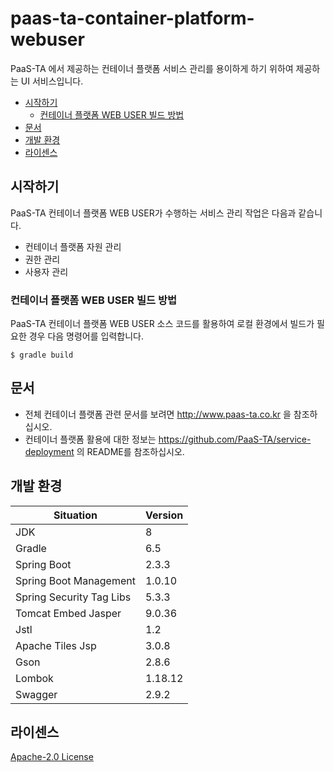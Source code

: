 # paas-ta-container-platform-webuser

PaaS-TA 에서 제공하는 컨테이너 플랫폼 서비스 관리를 용이하게 하기 위하여 제공하는 UI 서비스입니다.

- [시작하기](#시작하기)
  - [컨테이너 플랫폼 WEB USER 빌드 방법](#컨테이너-플랫폼-WEB-USER-빌드-방법)
- [문서](#문서)
- [개발 환경](#개발-환경)
- [라이센스](#라이센스)

## 시작하기
PaaS-TA 컨테이너 플랫폼 WEB USER가 수행하는 서비스 관리 작업은 다음과 같습니다.

- 컨테이너 플랫폼 자원 관리
- 권한 관리
- 사용자 관리

### 컨테이너 플랫폼 WEB USER 빌드 방법
PaaS-TA 컨테이너 플랫폼 WEB USER 소스 코드를 활용하여 로컬 환경에서 빌드가 필요한 경우 다음 명령어를 입력합니다.
```
$ gradle build
```


## 문서
- 전체 컨테이너 플랫폼 관련 문서를 보려면 http://www.paas-ta.co.kr 을 참조하십시오.
- 컨테이너 플랫폼 활용에 대한 정보는 https://github.com/PaaS-TA/service-deployment 의 README를 참조하십시오.


## 개발 환경

| Situation                      | Version |
| ------------------------------ | ------- |
| JDK                            | 8       |
| Gradle                         | 6.5     |
| Spring Boot                    | 2.3.3   |
| Spring Boot Management         | 1.0.10  |
| Spring Security Tag Libs       | 5.3.3   |
| Tomcat Embed Jasper            | 9.0.36  |
| Jstl                           | 1.2     |
| Apache Tiles Jsp               | 3.0.8   |
| Gson                           | 2.8.6   |
| Lombok                         | 1.18.12 |
| Swagger	                       | 2.9.2   |


## 라이센스

[Apache-2.0 License](http://www.apache.org/licenses/LICENSE-2.0)
